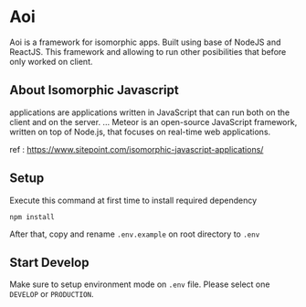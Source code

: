 # Aoi
Aoi is a framework for isomorphic apps. Built using base of NodeJS and ReactJS. This framework and allowing to run other posibilities that before only worked on client.

## About Isomorphic Javascript
applications are applications written in JavaScript that can run both on the client and on the server. ... Meteor is an open-source JavaScript framework, written on top of Node.js, that focuses on real-time web applications.

ref : https://www.sitepoint.com/isomorphic-javascript-applications/

## Setup
Execute this command at first time to install required dependency
```
npm install
```
After that, copy and rename `.env.example` on root directory to `.env`

## Start Develop
Make sure to setup environment mode on `.env` file. Please select one `DEVELOP` or `PRODUCTION`.

